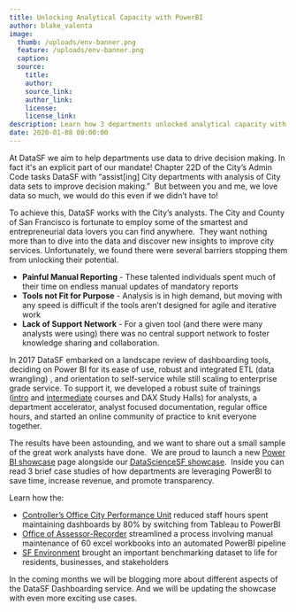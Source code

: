 ```yaml
---
title: Unlocking Analytical Capacity with PowerBI
author: blake_valenta
image:
  thumb: /uploads/env-banner.png
  feature: /uploads/env-banner.png
  caption:
  source:
    title:
    author:
    source_link:
    author_link:
    license:
    license_link:
description: Learn how 3 departments unlocked analytical capacity with PowerBI.
date: 2020-01-08 00:00:00
---
```


At DataSF we aim to help departments use data to drive decision making. In fact it's an explicit part of our mandate\! Chapter 22D of the City’s Admin Code tasks DataSF with “assist\[ing\] City departments with analysis of City data sets to improve decision making.” &nbsp;But between you and me, we love data so much, we would do this even if we didn’t have to\!&nbsp;

To achieve this, DataSF works with the City’s analysts. The City and County of San Francisco is fortunate to employ some of the smartest and entrepreneurial data lovers you can find anywhere. &nbsp;They want nothing more than to dive into the data and discover new insights to improve city services. Unfortunately, we found there were several barriers stopping them from unlocking their potential.

* **Painful Manual Reporting** - These talented individuals spent much of their time on endless manual updates of mandatory reports
* **Tools not Fit for Purpose** - Analysis is in high demand, but moving with any speed is difficult if the tools aren’t designed for agile and iterative work
* **Lack of Support Network** - For a given tool (and there were many analysts were using) there was no central support network to foster knowledge sharing and collaboration.

In 2017 DataSF embarked on a landscape review of dashboarding tools, deciding on Power BI for its ease of use, robust and integrated ETL (data wrangling) , and orientation to self-service while still scaling to enterprise grade service. To support it, we developed a robust suite of trainings ([intro](https://datasf.org/academy/intro-to-power-bi/)&nbsp;and&nbsp;[intermediate](https://datasf.org/academy/intermediate-power-bi-data-modeling/)&nbsp;courses and DAX Study Halls) for analysts, a department accelerator, analyst focused documentation, regular office hours, and started an online community of practice to knit everyone together.

The results have been astounding, and we want to share out a small sample of the great work analysts have done.&nbsp; We are proud to launch a new [Power BI showcase](https://chosen-rail.cloudvent.net/showcase/powerbi/) page alongside our [DataScienceSF showcase](https://datasf.org/showcase/datascience/).&nbsp; Inside you can read 3 brief case studies of how departments are leveraging PowerBI to save time, increase revenue, and promote transparency.

Learn how the:

* [Controller’s Office City Performance Unit](https://chosen-rail.cloudvent.net/showcase/powerbi/city-performance-scorecards/) reduced staff hours spent maintaining dashboards by 80% by switching from Tableau to PowerBI
* [Office of Assessor-Recorder](https://chosen-rail.cloudvent.net/showcase/powerbi/appraiser-workload-report/) streamlined a process involving manual maintenance of 60 excel workbooks into an automated PowerBI pipeline
* [SF Environment](https://chosen-rail.cloudvent.net/showcase/powerbi/energy-performance-report/) brought an important benchmarking dataset to life for residents, businesses, and stakeholders

In the coming months we will be blogging more about different aspects of the DataSF Dashboarding service. And we will be updating the showcase with even more exciting use cases.